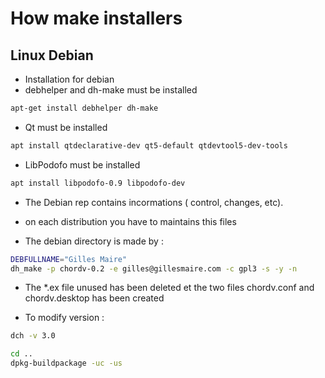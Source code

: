 How make installers
===================


Linux Debian
------------

- Installation for debian 
- debhelper and dh-make must be installed

~~~bash
apt-get install debhelper dh-make
~~~

- Qt must be installed

~~~bash
apt install qtdeclarative-dev qt5-default qtdevtool5-dev-tools
~~~

- LibPodofo must be installed

~~~bash
apt install libpodofo-0.9 libpodofo-dev
~~~

- The Debian rep contains incormations ( control, changes, etc).
- on each distribution you have to maintains this files


- The  debian directory is made by :

~~~bash
DEBFULLNAME="Gilles Maire"
dh_make -p chordv-0.2 -e gilles@gillesmaire.com -c gpl3 -s -y -n
~~~

- The *.ex  file unused has been deleted et the two files chordv.conf and chordv.desktop has been created

- To modify version :

~~~bash
dch -v 3.0
~~~

~~~bash
cd ..
dpkg-buildpackage -uc -us
~~~



